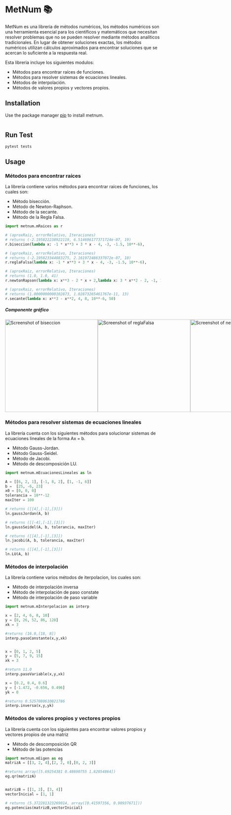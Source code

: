 # MetNum 📚

MetNum es una libreria de métodos numéricos, los métodos numéricos son una herramienta esencial para los científicos y matemáticos que necesitan resolver problemas que no se pueden resolver mediante métodos analíticos tradicionales. En lugar de obtener soluciones exactas, los métodos numéricos utilizan cálculos aproximados para encontrar soluciones que se acercan lo suficiente a la respuesta real.

Esta libreria incluye los siguientes modulos:

- Métodos para encontrar raíces de funciones.
- Métodos para resolver sistemas de ecuaciones lineales.
- Métodos de interpolación.
- Métodos de valores propios y vectores propios.

## Installation

Use the package manager [pip](https://pip.pypa.io/en/stable/) to install metnum.

```bash

```

## Run Test

```bash
pytest tests
```

## Usage

### Métodos para encontrar raíces

La librería contiene varios métodos para encontrar raíces de funciones, los cuales son:

- Método bisección.
- Método de Newton-Raphson.
- Método de la secante.
- Método de la Regla Falsa.

```python
import metnum.mRaices as r

# (aproxRaiz, errorRelativo, Iteraciones)
# returns (-2.195822238922119, 6.514696177371724e-07, 19)
r.biseccion(lambda x: -1 * x**3 + 3 * x - 4, -3, -1.5, 10**-6),

# (aproxRaiz, errorRelativo, Iteraciones)
# returns (-2.195823344883275, 2.161972486337072e-07, 10)
r.reglaFalsa(lambda x: -1 * x**3 + 3 * x - 4, -3, -1.5, 10**-6),

# (aproxRaiz, errorRelativo, Iteraciones)
# returns (1.0, 1.0, 41)
r.newtonRapson(lambda x: x**3 - 2 * x + 2,lambda x: 3 * x**2 - 2, -1, 10**-6, 40)

# (aproxRaiz, errorRelativo, Iteraciones)
# returns (1.0000000000102873, 1.02873265461767e-11, 13)
r.secante(lambda x: x**3 - x**2, 4, 8, 10**-6, 50)
```

##### Componente gráfico

<div style="display:flex">
  <img src="https://github.com/leht377/pagina_web/blob/master/Biseccion.png?raw=true" alt="Screenshot of biseccion" width="300px">
  <img src="https://github.com/leht377/pagina_web/blob/master/reglaFalsa.png?raw=true" alt="Screenshot of reglaFalsa" width="300px">
  <img src="https://github.com/leht377/pagina_web/blob/master/newton.png?raw=true" alt="Screenshot of newtonRapson" width="300px">
  <img src="https://github.com/leht377/pagina_web/blob/master/secante.png?raw=true" alt="Screenshot of secante" width="300px">
</div>

### Métodos para resolver sistemas de ecuaciones lineales

La librería cuenta con los siguientes métodos para solucionar sistemas de ecuaciones lineales de la forma Ax = b.

- Método Gauss-Jordan.
- Método Gauss-Seidel.
- Método de Jacobi.
- Método de descomposición LU.

```python
import metnum.mEcuacionesLineales as ln

A = [[6, 2, 1], [-1, 8, 2], [1, -1, 6]]
b =  [25, -6, 23]
x0 = [0, 0, 0]
tolerancia = 10**-12
maxIter = 100

# returns ([[4],[-1],[3]])
ln.gaussJordan(A, b)

# returns ([[-4],[-1],[3]])
ln.gaussSeidel(A, b, tolerancia, maxIter)

# returns ([[4],[-1],[3]])
ln.jacobi(A, b, tolerancia, maxIter)

# returns ([[4],[-1],[3]])
ln.LU(A, b)
```

### Métodos de interpolación

La librería contiene varios métodos de iterpolacion, los cuales son:

- Método de interpolación inversa
- Método de interpolación de paso constate
- Método de interpolación de paso variable

```python
import metnum.mInterpolacion as interp

x = [2, 4, 6, 8, 10]
y = [8, 26, 52, 86, 128]
xk = 3

#returns (16.0,[18, 8])
interp.pasoConstante(x,y,xk)


x = [0, 1, 2, 5]
y = [5, 7, 9, 15]
xk = 3

#return 11.0
interp.pasoVariable(x,y,xk)

x = [0.2, 0.4, 0.6]
y = [-1.472, -0.656, 0.496]
yk = 0

#returns 0.5257080610021786
interp.inversa(x,y,yk)
```

### Métodos de valores propios y vectores propios

La librería cuenta con los siguientes para encontrar valores propios y vectores propios de una matriz

- Método de descomposición QR
- Método de las potencias

```python
import metnum.mEigen as eg
matrizA = [[3, 2, 4],[2, 2, 0],[0, 2, 3]]

#returns array([5.69254381 0.48690755 1.82054864])
eg.qr(matrizA)


matrizB = [[1, 2], [3, 4]]
vectorInicial = [1, 1]

# returns (5.372281323269014, array([0.41597356, 0.90937671]))
eg.potencias(matrizB,vectorInicial)
```

<!-- Librería de Métodos Numéricos en Python
Esta es una librería de Python que contiene implementaciones de diversos métodos numéricos utilizados en la resolución de problemas matemáticos y científicos. Los métodos implementados incluyen métodos de integración numérica, métodos de diferenciación numérica, métodos de solución de ecuaciones diferenciales ordinarias, métodos de solución de ecuaciones no lineales, entre otros.

Instalación

python setup.py install

## Correr solo un test

py -m unittest tests/test_biseccion.py

## Correr todo los tests

python -m unittest discover -s tests -v

pytest tests\test_mEcuacionesLineales -->
